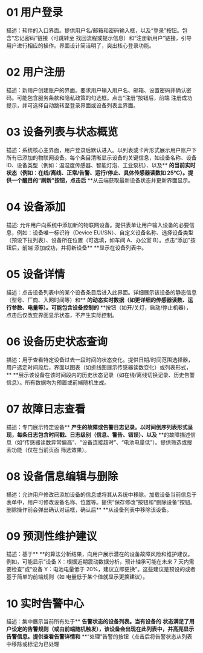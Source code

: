 # 01 用户登录
描述：软件的入口界面。提供用户名/邮箱和密码输入框，以及“登录”按钮。包含“忘记密码”链接（可跳转至 找回流程或提示信息）和“注册新用户”链接，引导用户进行相应的操作。界面设计简洁明了，突出核心登录功能。

# 02 用户注册
描述：新用户创建账户的界面。要求用户输入用户名、邮箱、设置密码并确认密码。可能包含服务条款和隐私政策的勾选框。点击“注册”按钮后，前端 注册成功提示，并可选择自动跳转至登录界面或设备列表主界面。

# 03 设备列表与状态概览
描述：系统核心主界面，用户登录后默认进入。以列表或卡片形式展示用户账户下所有已添加的物联网设备。每个条目清晰显示设备的关键信息，如设备名称、设备 ID、设备类型（例如：温湿度传感器、智能灯泡、工业泵机）、以及** **的当前实时状态（例如：在线/离线、正常/告警、运行/停止、具体传感器读数如 25°C）。提供一个醒目的“刷新”按钮，点击后** **从云端获取最新设备状态并更新界面显示。

# 04 设备添加
描述: 允许用户向系统中添加新的物联网设备。提供表单让用户输入设备的必要信息，例如：设备唯一标识符（Device EUI/SN）、自定义设备名称、选择设备类型（预设下拉列表）、设备所在位置（可选填，如车间 A、办公室 B）。点击“添加”按钮后，前端 添加成功，并将新设备** **显示在设备列表中。

# 05 设备详情
描述：点击设备列表中的某个设备条目后进入此界面。详细展示该设备的静态信息（型号、厂商、入网时间等）和** **的动态实时数据（如更详细的传感器读数、运行参数、电量等）。可能包含设备控制的** **按钮（如开/关灯，启动/停止机器），点击后仅改变界面显示状态，不产生实际控制。

# 06 设备历史状态查询
描述：用于查看特定设备过去一段时间的状态变化。提供日期/时间范围选择器，用户选定时间段后，界面以图表（如折线图展示传感器读数变化）或列表形式，** **展示该设备在该时间段内的历史状态记录（如在线/离线切换记录、历史告警信息）。所有数据均为预置或前端随机生成。

# 07 故障日志查看
描述：专门展示特定设备** **产生的故障或告警日志记录。以时间倒序列表形式呈现，每条日志包含时间戳、日志级别（信息、警告、错误）、以及** **的故障描述信息（如“传感器读数异常偏高”、“设备连接超时”、“电池电量低”）。提供筛选或搜索功能（仅在当前页面 筛选效果）。

# 08 设备信息编辑与删除
描述：允许用户修改已添加设备的信息或将其从系统中移除。加载设备当前信息于表单中，用户可修改设备名称、位置等。提供“保存修改”按钮和“删除设备”按钮。删除操作前会弹出确认对话框，确认后** **从设备列表中移除该设备。

# 09 预测性维护建议
描述：基于** **的算法分析结果，向用户展示潜在的设备故障风险和维护建议。例如，可能显示“设备 X：根据近期震动数据分析，预计轴承可能在未来 7 天内需要检查”或“设备 Y：电池电量低于 20%，建议立即更换”。这些建议是预设的或者基于简单的前端规则（如 电量低于某个值就显示更换建议）。

# 10 实时告警中心 
描述：集中展示当前所有处于** **告警状态的设备列表。当有设备的** **状态满足了用户设定的告警规则（或由前端随机触发），该设备会出现在此列表中，并高亮显示告警信息。提供查看告警详情和** **“处理”告警的按钮（点击后将告警状态从列表中移除或标记为已处理

